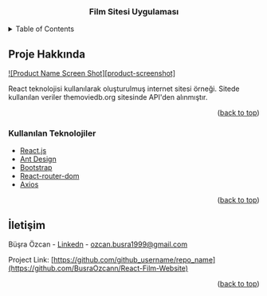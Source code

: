 
<!-- PROJECT LOGO -->
<br />
<div align="center">
<h3 align="center">Film Sitesi Uygulaması</h3>
</div>


<details>
  <summary>Table of Contents</summary>
  <ol>
    <li>
      <a href="#about-the-project">About The Project</a>
      <ul>
        <li><a href="#built-with">Built With</a></li>
      </ul>
    </li>
    <li><a href="#contact">Contact</a></li>
  </ol>
</details>



<!-- ABOUT THE PROJECT -->
## Proje Hakkında

[![Product Name Screen Shot][product-screenshot]](https://example.com)

React teknolojisi kullanılarak oluşturulmuş internet sitesi örneği. Sitede kullanılan veriler themoviedb.org sitesinde API'den alınmıştır.

<p align="right">(<a href="#top">back to top</a>)</p>



### Kullanılan Teknolojiler

* [React.js](https://reactjs.org/)
* [Ant Design](https://ant.design)
* [Bootstrap](https://getbootstrap.com)
* [React-router-dom](https://reactrouter.com)
* [Axios](https://www.npmjs.com/package/axios)

<p align="right">(<a href="#top">back to top</a>)</p>





<!-- CONTACT -->
## İletişim

Büşra Özcan - [Linkedn](https://www.linkedin.com/in/bsrozcan/) - ozcan.busra1999@gmail.com

Project Link: [https://github.com/github_username/repo_name](https://github.com/BusraOzcann/React-Film-Website)

<p align="right">(<a href="#top">back to top</a>)</p>



